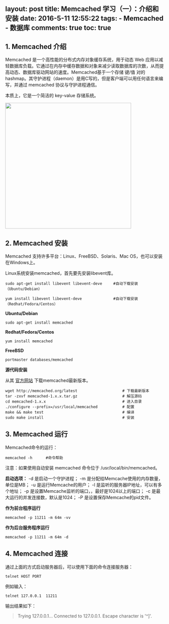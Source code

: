 layout: post
title: Memcached 学习（一）：介绍和安装
date: 2016-5-11 12:55:22
tags:
	- Memcached
	- 数据库
comments: true
toc: true
---

## 1. Memcached 介绍

Memcached 是一个高性能的分布式内存对象缓存系统，用于动态 Web 应用以减轻数据库负载。它通过在内存中缓存数据和对象来减少读取数据库的次数，从而提高动态、数据库驱动网站的速度。Memcached基于一个存储 键/值 对的hashmap。其守护进程（daemon）是用C写的，但是客户端可以用任何语言来编写，并通过 memcached 协议与守护进程通信。

<!--more-->

本质上，它是一个简洁的 key-value 存储系统。

<img width="400px" src="http://i2.buimg.com/987d9fb3f2156885.png">

## 2. Memcached 安装

Memcached 支持许多平台：Linux、FreeBSD、Solaris、Mac OS，也可以安装在Windows上。

Linux系统安装memcached，首先要先安装libevent库。

```shell
sudo apt-get install libevent libevent-deve     #自动下载安装（Ubuntu/Debian）

yum install libevent libevent-deve              #自动下载安装（Redhat/Fedora/Centos）
```

**Ubuntu/Debian**

```shell
sudo apt-get install memcached
```

**Redhat/Fedora/Centos**

```shell
yum install memcached
```

**FreeBSD**
```shell
portmaster databases/memcached
```
**源代码安装**

从其 [官方网站](http://memcached.org) 下载memcached最新版本。
```shell
wget http://memcached.org/latest                    # 下载最新版本
tar -zxvf memcached-1.x.x.tar.gz                    # 解压源码
cd memcached-1.x.x                                  # 进入目录
./configure --prefix=/usr/local/memcached           # 配置
make && make test                                   # 编译
sudo make install                                   # 安装
```

## 3. Memcached 运行

Memcached命令的运行：

```shell
memcached -h      #命令帮助
```

注意：如果使用自动安装 memcached 命令位于 /usr/local/bin/memcached。

**启动选项：**
-d 是启动一个守护进程；
-m 是分配给Memcache使用的内存数量，单位是MB；
-u 是运行Memcache的用户；
-l 是监听的服务器IP地址，可以有多个地址；
-p 是设置Memcache监听的端口，，最好是1024以上的端口；
-c 是最大运行的并发连接数，默认是1024；
-P 是设置保存Memcache的pid文件。

**作为前台程序运行**

```shell
memcached -p 11211 -m 64m -vv
```

**作为后台服务程序运行**
```shell
memcached -p 11211 -m 64m -d
```

## 4. Memcached 连接

通过上面的方式启动服务器后，可以使用下面的命令连接服务器：

```shell
telnet HOST PORT
```
例如输入：
```
telnet 127.0.0.1  11211
```

输出结果如下：
> Trying 127.0.0.1...
Connected to 127.0.0.1.
Escape character is '^]'.


